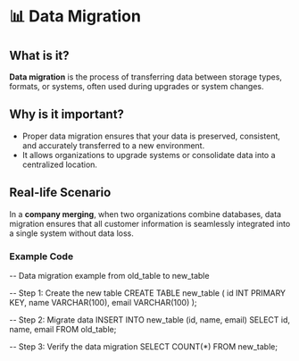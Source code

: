 



# 📊 Data Migration

## What is it?
**Data migration** is the process of transferring data between storage types, formats, or systems, often used during upgrades or system changes.

## Why is it important?
- Proper data migration ensures that your data is preserved, consistent, and accurately transferred to a new environment.
- It allows organizations to upgrade systems or consolidate data into a centralized location.

## Real-life Scenario
In a **company merging**, when two organizations combine databases, data migration ensures that all customer information is seamlessly integrated into a single system without data loss.

### Example Code
-- Data migration example from old_table to new_table

-- Step 1: Create the new table
CREATE TABLE new_table (
  id INT PRIMARY KEY,
  name VARCHAR(100),
  email VARCHAR(100)
);

-- Step 2: Migrate data
INSERT INTO new_table (id, name, email)
SELECT id, name, email FROM old_table;

-- Step 3: Verify the data migration
SELECT COUNT(*) FROM new_table;

